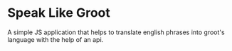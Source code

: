 # Speak Like Groot
A simple JS application that helps to translate english phrases into groot's language with the help of  an api.
